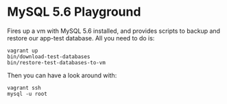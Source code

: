 # MySQL 5.6 Playground

Fires up a vm with MySQL 5.6 installed, and provides scripts to backup and
restore our app-test database.  All you need to do is:

    vagrant up
    bin/download-test-databases
    bin/restore-test-databases-to-vm

Then you can have a look around with:

    vagrant ssh
    mysql -u root
